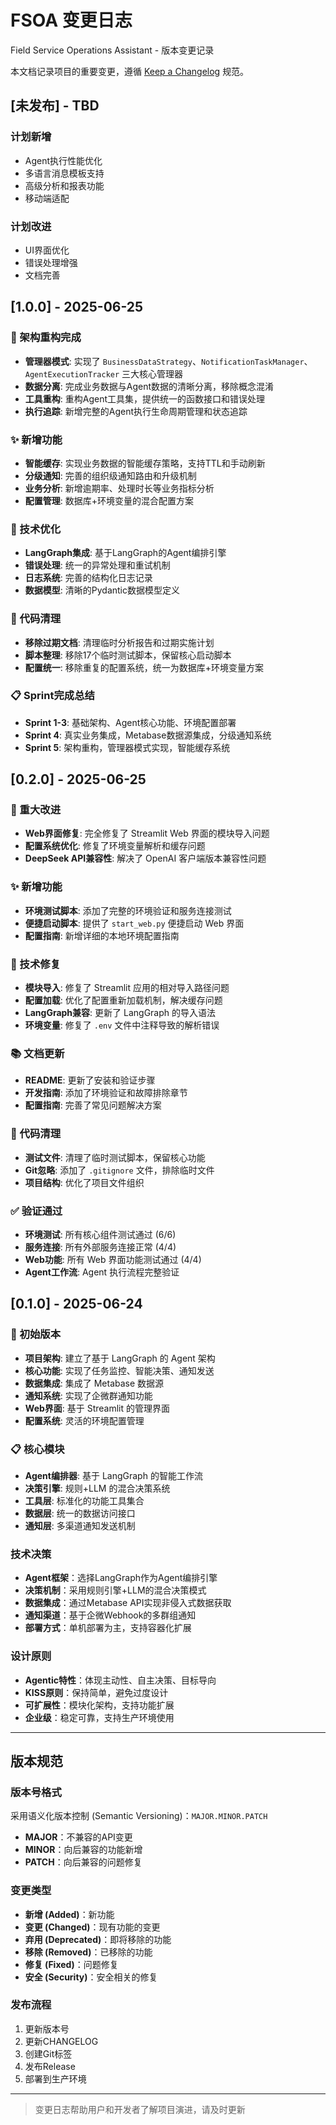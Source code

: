 # FSOA 变更日志

Field Service Operations Assistant - 版本变更记录

本文档记录项目的重要变更，遵循 [Keep a Changelog](https://keepachangelog.com/) 规范。

## [未发布] - TBD

### 计划新增
- Agent执行性能优化
- 多语言消息模板支持
- 高级分析和报表功能
- 移动端适配

### 计划改进
- UI界面优化
- 错误处理增强
- 文档完善

## [1.0.0] - 2025-06-25

### 🚀 架构重构完成
- **管理器模式**: 实现了 `BusinessDataStrategy`、`NotificationTaskManager`、`AgentExecutionTracker` 三大核心管理器
- **数据分离**: 完成业务数据与Agent数据的清晰分离，移除概念混淆
- **工具重构**: 重构Agent工具集，提供统一的函数接口和错误处理
- **执行追踪**: 新增完整的Agent执行生命周期管理和状态追踪

### ✨ 新增功能
- **智能缓存**: 实现业务数据的智能缓存策略，支持TTL和手动刷新
- **分级通知**: 完善的组织级通知路由和升级机制
- **业务分析**: 新增逾期率、处理时长等业务指标分析
- **配置管理**: 数据库+环境变量的混合配置方案

### 🔧 技术优化
- **LangGraph集成**: 基于LangGraph的Agent编排引擎
- **错误处理**: 统一的异常处理和重试机制
- **日志系统**: 完善的结构化日志记录
- **数据模型**: 清晰的Pydantic数据模型定义

### 🧹 代码清理
- **移除过期文档**: 清理临时分析报告和过期实施计划
- **脚本整理**: 移除17个临时测试脚本，保留核心启动脚本
- **配置统一**: 移除重复的配置系统，统一为数据库+环境变量方案

### 📋 Sprint完成总结
- **Sprint 1-3**: 基础架构、Agent核心功能、环境配置部署
- **Sprint 4**: 真实业务集成，Metabase数据源集成，分级通知系统
- **Sprint 5**: 架构重构，管理器模式实现，智能缓存系统

## [0.2.0] - 2025-06-25

### 🎉 重大改进
- **Web界面修复**: 完全修复了 Streamlit Web 界面的模块导入问题
- **配置系统优化**: 修复了环境变量解析和缓存问题
- **DeepSeek API兼容性**: 解决了 OpenAI 客户端版本兼容性问题

### ✨ 新增功能
- **环境测试脚本**: 添加了完整的环境验证和服务连接测试
- **便捷启动脚本**: 提供了 `start_web.py` 便捷启动 Web 界面
- **配置指南**: 新增详细的本地环境配置指南

### 🔧 技术修复
- **模块导入**: 修复了 Streamlit 应用的相对导入路径问题
- **配置加载**: 优化了配置重新加载机制，解决缓存问题
- **LangGraph兼容**: 更新了 LangGraph 的导入语法
- **环境变量**: 修复了 `.env` 文件中注释导致的解析错误

### 📚 文档更新
- **README**: 更新了安装和验证步骤
- **开发指南**: 添加了环境验证和故障排除章节
- **配置指南**: 完善了常见问题解决方案

### 🧹 代码清理
- **测试文件**: 清理了临时测试脚本，保留核心功能
- **Git忽略**: 添加了 `.gitignore` 文件，排除临时文件
- **项目结构**: 优化了项目文件组织

### ✅ 验证通过
- **环境测试**: 所有核心组件测试通过 (6/6)
- **服务连接**: 所有外部服务连接正常 (4/4)
- **Web功能**: 所有 Web 界面功能测试通过 (4/4)
- **Agent工作流**: Agent 执行流程完整验证

## [0.1.0] - 2025-06-24

### 🎯 初始版本
- **项目架构**: 建立了基于 LangGraph 的 Agent 架构
- **核心功能**: 实现了任务监控、智能决策、通知发送
- **数据集成**: 集成了 Metabase 数据源
- **通知系统**: 实现了企微群通知功能
- **Web界面**: 基于 Streamlit 的管理界面
- **配置系统**: 灵活的环境配置管理

### 📋 核心模块
- **Agent编排器**: 基于 LangGraph 的智能工作流
- **决策引擎**: 规则+LLM 的混合决策系统
- **工具层**: 标准化的功能工具集合
- **数据层**: 统一的数据访问接口
- **通知层**: 多渠道通知发送机制

### 技术决策
- **Agent框架**：选择LangGraph作为Agent编排引擎
- **决策机制**：采用规则引擎+LLM的混合决策模式
- **数据集成**：通过Metabase API实现非侵入式数据获取
- **通知渠道**：基于企微Webhook的多群组通知
- **部署方式**：单机部署为主，支持容器化扩展

### 设计原则
- **Agentic特性**：体现主动性、自主决策、目标导向
- **KISS原则**：保持简单，避免过度设计
- **可扩展性**：模块化架构，支持功能扩展
- **企业级**：稳定可靠，支持生产环境使用

---

## 版本规范

### 版本号格式
采用语义化版本控制 (Semantic Versioning)：`MAJOR.MINOR.PATCH`

- **MAJOR**：不兼容的API变更
- **MINOR**：向后兼容的功能新增
- **PATCH**：向后兼容的问题修复

### 变更类型
- **新增 (Added)**：新功能
- **变更 (Changed)**：现有功能的变更
- **弃用 (Deprecated)**：即将移除的功能
- **移除 (Removed)**：已移除的功能
- **修复 (Fixed)**：问题修复
- **安全 (Security)**：安全相关的修复

### 发布流程
1. 更新版本号
2. 更新CHANGELOG
3. 创建Git标签
4. 发布Release
5. 部署到生产环境

---
> 变更日志帮助用户和开发者了解项目演进，请及时更新